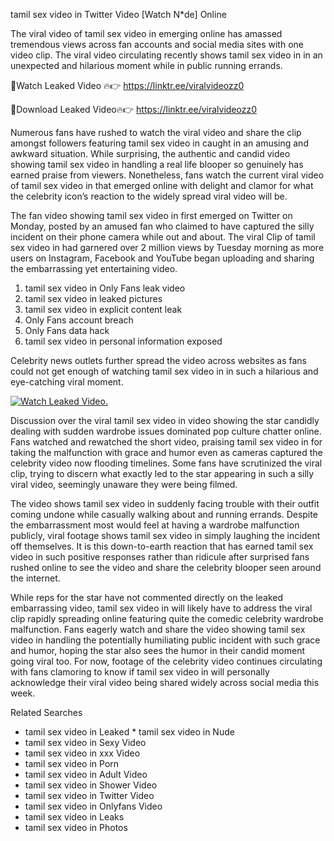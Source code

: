 ﻿tamil sex video in Twitter Video [Watch N*de] Online

The viral video of ﻿tamil sex video in emerging online has amassed tremendous views across fan accounts and social media sites with one video clip. The viral video circulating recently shows ﻿tamil sex video in in an unexpected and hilarious moment while in public running errands. 

🔴Watch Leaked Video 🔥👉  https://linktr.ee/viralvideozz0 

🔴Download Leaked Video🔥👉  https://linktr.ee/viralvideozz0 

Numerous fans have rushed to watch the viral video and share the clip amongst followers featuring ﻿tamil sex video in caught in an amusing and awkward situation. While surprising, the authentic and candid video showing ﻿tamil sex video in handling a real life blooper so genuinely has earned praise from viewers. Nonetheless, fans watch the current viral video of ﻿tamil sex video in that emerged online with delight and clamor for what the celebrity icon’s reaction to the widely spread viral video will be.

The fan video showing ﻿tamil sex video in first emerged on Twitter on Monday, posted by an amused fan who claimed to have captured the silly incident on their phone camera while out and about. The viral Clip of ﻿tamil sex video in had garnered over 2 million views by Tuesday morning as more users on Instagram, Facebook and YouTube began uploading and sharing the embarrassing yet entertaining video. 

1. ﻿tamil sex video in Only Fans leak video
2. ﻿tamil sex video in leaked pictures
3. ﻿tamil sex video in explicit content leak
4. Only Fans account breach
5. Only Fans data hack
6. ﻿tamil sex video in personal information exposed

Celebrity news outlets further spread the video across websites as fans could not get enough of watching ﻿tamil sex video in in such a hilarious and eye-catching viral moment. 

[![Watch Leaked Video.](https://miro.medium.com/v2/resize:fit:828/format:webp/1*cilzJN44JGOrTw9NJCrNHA.gif "Watch Leaked Video")](https://linktr.ee/viralvideozz0)

Discussion over the viral ﻿tamil sex video in video showing the star candidly dealing with sudden wardrobe issues dominated pop culture chatter online. Fans watched and rewatched the short video, praising ﻿tamil sex video in for taking the malfunction with grace and humor even as cameras captured the celebrity video now flooding timelines. Some fans have scrutinized the viral clip, trying to discern what exactly led to the star appearing in such a silly viral video, seemingly unaware they were being filmed.

The video shows ﻿tamil sex video in suddenly facing trouble with their outfit coming undone while casually walking about and running errands. Despite the embarrassment most would feel at having a wardrobe malfunction publicly, viral footage shows ﻿tamil sex video in simply laughing the incident off themselves. It is this down-to-earth reaction that has earned ﻿tamil sex video in such positive responses rather than ridicule after surprised fans rushed online to see the video and share the celebrity blooper seen around the internet.  

While reps for the star have not commented directly on the leaked embarrassing video, ﻿tamil sex video in will likely have to address the viral clip rapidly spreading online featuring quite the comedic celebrity wardrobe malfunction. Fans eagerly watch and share the video showing ﻿tamil sex video in handling the potentially humiliating public incident with such grace and humor, hoping the star also sees the humor in their candid moment going viral too. For now, footage of the celebrity video continues circulating with fans clamoring to know if ﻿tamil sex video in will personally acknowledge their viral video being shared widely across social media this week.

Related Searches
* ﻿tamil sex video in Leaked
﻿* tamil sex video in Nude
* ﻿tamil sex video in Sexy Video
* ﻿tamil sex video in xxx Video
* ﻿tamil sex video in Porn
* ﻿tamil sex video in Adult Video
* ﻿tamil sex video in Shower Video
* ﻿tamil sex video in Twitter Video
* ﻿tamil sex video in Onlyfans Video
* ﻿tamil sex video in Leaks
* ﻿tamil sex video in Photos